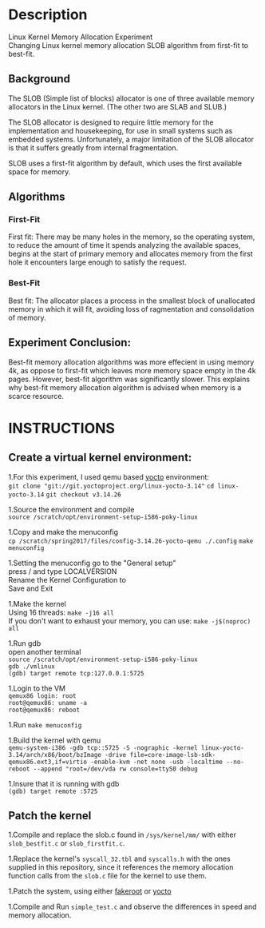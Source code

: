 # Description
Linux Kernel Memory Allocation Experiment<br/>
Changing Linux kernel memory allocation SLOB algorithm from first-fit to best-fit.

## Background 
The SLOB (Simple list of blocks) allocator is one of three available memory allocators in the Linux kernel. (The other two are SLAB and SLUB.)<br/> 

The SLOB allocator is designed to require little memory for the implementation and housekeeping, for use in small systems such as embedded systems. Unfortunately, a major limitation of the SLOB allocator is that it suffers greatly from internal fragmentation.

SLOB uses a first-fit algorithm by default, which uses the first available space for memory. 

## Algorithms 
### First-Fit
First fit: There may be many holes in the memory, so the operating system, to reduce the amount of time it spends analyzing the available spaces, begins at the start of primary memory and allocates memory from the first hole it encounters large enough to satisfy the request. 
### Best-Fit 
Best fit: The allocator places a process in the smallest block of unallocated memory in which it will fit, avoiding loss of ragmentation and consolidation of memory.

## Experiment Conclusion:
Best-fit memory allocation algorithms was more effecient in using memory 4k, as oppose to first-fit which leaves more memory space empty in the 4k pages. However, best-fit algorithm was significantly slower. This explains why best-fit memory allocation algorithm is advised when memory is a scarce resource. 

# INSTRUCTIONS
## Create a virtual kernel environment: 
1.For this experiment, I used qemu based [yocto](https://www.yoctoproject.org/) environment:<br/>
```git clone "git://git.yoctoproject.org/linux-yocto-3.14"```
```cd linux-yocto-3.14```
```git checkout v3.14.26```

1.Source the environment and compile<br/>
```source /scratch/opt/environment-setup-i586-poky-linux```

1.Copy and make the menuconfig <br/>
```cp /scratch/spring2017/files/config-3.14.26-yocto-qemu ./.config```
```make menuconfig```

1.Setting the menuconfig
go to the "General setup"<br/>
press / and type LOCALVERSION<br/>
Rename the Kernel Configuration to <insert-name-here><br/>
Save and Exit

1.Make the kernel<br/>
Using 16 threads: ```make -j16 all``` <br/>
If you don't want to exhaust your memory, you can use: ```make -j$(noproc) all``` 

1.Run gdb<br/>
open another terminal<br/>
```source /scratch/opt/environment-setup-i586-poky-linux```<br/>
```gdb ./vmlinux```<br/>
```(gdb) target remote tcp:127.0.0.1:5725```<br/>

1.Login to the VM<br/>
```qemux86 login: root```<br/>
```root@qemux86: uname -a```<br/>
```root@qemux86: reboot```<br/>

1.Run ```make menuconfig```

1.Build the kernel with qemu<br/>
```qemu-system-i386 -gdb tcp::5725 -S -nographic -kernel linux-yocto-3.14/arch/x86/boot/bzImage -drive file=core-image-lsb-sdk-qemux86.ext3,if=virtio -enable-kvm -net none -usb -localtime --no-reboot --append "root=/dev/vda rw console=ttyS0 debug```

1.Insure that it is running with gdb<br/>
```(gdb) target remote :5725```

## Patch the kernel
1.Compile and replace the slob.c found in ```/sys/kernel/mm/``` with either ```slob_bestfit.c``` or ```slob_firstfit.c```.

1.Replace the kernel's ```syscall_32.tbl``` and ```syscalls.h``` with the ones supplied in this repository, since it references the memory allocation function calls from the ```slob.c``` file for the kernel to use them.

1.Patch the system, using either [fakeroot](https://wiki.debian.org/FakeRoot) or [yocto](https://www.yoctoproject.org/)

1.Compile and Run ```simple_test.c``` and observe the differences in speed and memory allocation.
